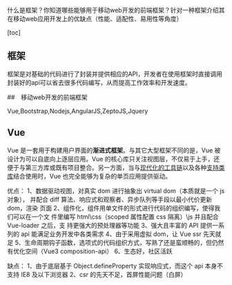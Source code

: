 什么是框架？你知道哪些能够用于移动web开发的前端框架？针对一种框架介绍其在移动web应用开发上的优缺点（性能、适配性、易用性等角度）

[toc]

## 框架

框架是对基础的代码进行了封装并提供相应的API，开发者在使用框架时直接调用封装好的api可以省去很多代码编写，从而提高工作效率和开发速度。

##　移动web开发的前端框架

Vue,Bootstrap,Nodejs,AngularJS,ZeptoJS,Jquery

## Vue

Vue 是一套用于构建用户界面的**渐进式框架**。与其它大型框架不同的是，Vue 被设计为可以自底向上逐层应用。Vue 的核心库只关注视图层，不仅易于上手，还便于与第三方库或既有项目整合。另一方面，当与[现代化的工具链](https://vuejs.bootcss.com/guide/single-file-components.html)以及各种[支持类库](https://github.com/vuejs/awesome-vue#libraries--plugins)结合使用时，Vue 也完全能够为复杂的单页应用提供驱动。

优点：
1、数据驱动视图，对真实 dom 进行抽象出 virtual dom（本质就是一个 js 对象）， 并配合 diff 算法、响应式和观察者、异步队列等手段以最小代价更新 dom，渲染 页面
2、组件化，组件用单文件的形式进行代码的组织编写，使得我们可以在一个文 件里编写 html\css（scoped 属性配置 css 隔离）\js 并且配合 Vue-loader 之后，支 持更强大的预处理器等功能
3、强大且丰富的 API 提供一系列的 api 能满足业务开发中各类需求
4、由于采用虚拟 dom，让 Vue ssr 先天就足
5、生命周期钩子函数，选项式的代码组织方式，写熟了还是蛮顺畅的，但仍然 有优化空间（Vue3 composition-api）
6、生态好，社区活跃

缺点：
1、由于底层基于 Object.defineProperty 实现响应式，而这个 api 本身不支持 IE8 及以下浏览器
2、csr 的先天不足，首屏性能问题（白屏）